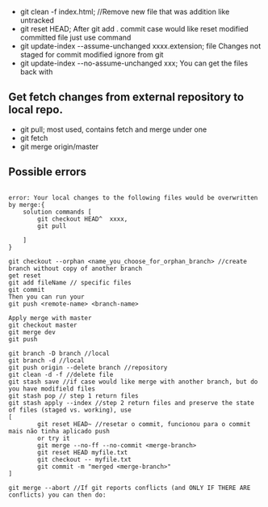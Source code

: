 - git clean -f index.html; //Remove new file that was addition like untracked
- git reset HEAD; After git add . commit case would like reset modified committed file just use command
- git update-index --assume-unchanged xxxx.extension; file Changes not staged for commit modified ignore from git
- git update-index --no-assume-unchanged xxx; You can get the files back with

## Get fetch changes from external repository to local repo.
- git pull; most used, contains fetch and merge under one
- git fetch
- git merge origin/master


## Possible errors

```nginx

error: Your local changes to the following files would be overwritten by merge:{
    solution commands [
        git checkout HEAD^  xxxx,
        git pull 

    ]
}

```

```nginx
git checkout --orphan <name_you_choose_for_orphan_branch> //create branch without copy of another branch
get reset        
git add fileName // specific files
git commit
Then you can run your
git push <remote-name> <branch-name>

Apply merge with master
git checkout master
git merge dev
git push
```

```nginx
git branch -D branch //local
git branch -d //local
git push origin --delete branch //repository
git clean -d -f //delete file
git stash save //if case would like merge with another branch, but do you have modifield files
git stash pop // step 1 return files
git stash apply --index //step 2 return files and preserve the state of files (staged vs. working), use
[
        git reset HEAD~ //resetar o commit, funcionou para o commit mais não tinha aplicado push
        or try it 
        git merge --no-ff --no-commit <merge-branch>
        git reset HEAD myfile.txt
        git checkout -- myfile.txt
        git commit -m "merged <merge-branch>"
]

git merge --abort //If git reports conflicts (and ONLY IF THERE ARE conflicts) you can then do:

```
